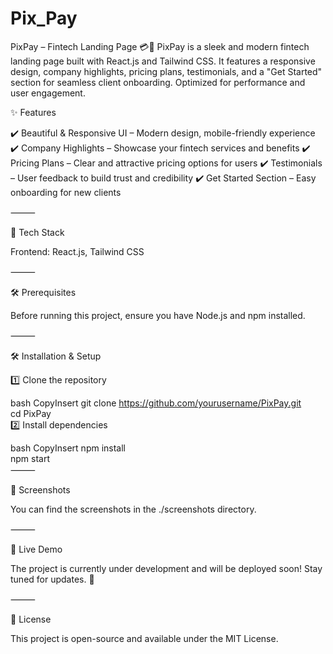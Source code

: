 # Pix_Pay
PixPay – Fintech Landing Page 💳🚀
PixPay is a sleek and modern fintech landing page built with React.js and Tailwind CSS. It features a responsive design, company highlights, pricing plans, testimonials, and a "Get Started" section for seamless client onboarding. Optimized for performance and user engagement.

✨ Features

✔️ Beautiful & Responsive UI – Modern design, mobile-friendly experience
✔️ Company Highlights – Showcase your fintech services and benefits
✔️ Pricing Plans – Clear and attractive pricing options for users
✔️ Testimonials – User feedback to build trust and credibility
✔️ Get Started Section – Easy onboarding for new clients

⸻

🚀 Tech Stack

Frontend: React.js, Tailwind CSS


⸻

🛠 Prerequisites

Before running this project, ensure you have Node.js and npm installed.

⸻

🛠 Installation & Setup

1️⃣ Clone the repository

bash
CopyInsert
git clone https://github.com/yourusername/PixPay.git  
cd PixPay  
2️⃣ Install dependencies

bash
CopyInsert
npm install  
npm start  
⸻

📸 Screenshots

You can find the screenshots in the ./screenshots directory.

⸻

🔗 Live Demo

The project is currently under development and will be deployed soon! Stay tuned for updates. 🚀

⸻

📝 License

This project is open-source and available under the MIT License.

